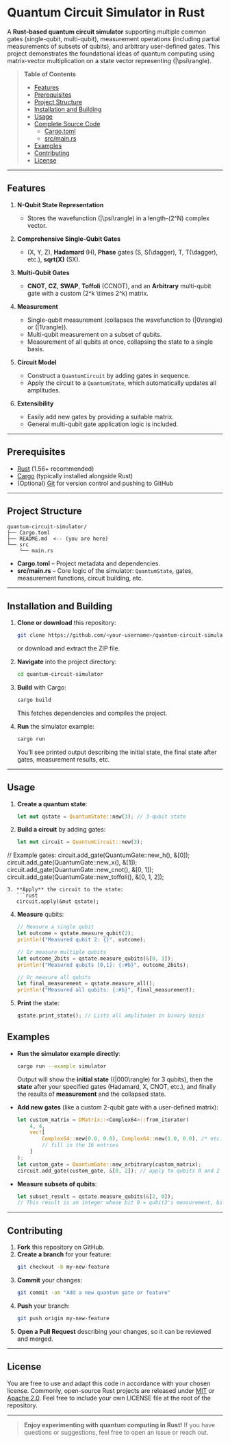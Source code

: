 # Quantum Circuit Simulator in Rust

A **Rust-based quantum circuit simulator** supporting multiple common gates (single-qubit, multi-qubit), measurement operations (including partial measurements of subsets of qubits), and arbitrary user-defined gates. This project demonstrates the foundational ideas of quantum computing using matrix-vector multiplication on a state vector representing \(|\psi\rangle\).

> **Table of Contents**  
> - [Features](#features)  
> - [Prerequisites](#prerequisites)  
> - [Project Structure](#project-structure)  
> - [Installation and Building](#installation-and-building)  
> - [Usage](#usage)  
> - [Complete Source Code](#complete-source-code)  
>   - [Cargo.toml](#cargotoml)  
>   - [src/main.rs](#srcmainrs)  
> - [Examples](#examples)  
> - [Contributing](#contributing)  
> - [License](#license)

---

## Features

1. **N-Qubit State Representation**  
   - Stores the wavefunction \(|\psi\rangle\) in a length-\(2^N\) complex vector.

2. **Comprehensive Single-Qubit Gates**  
   - \(X, Y, Z\), **Hadamard** (H), **Phase** gates (S, S\(\dagger\), T, T\(\dagger\), etc.), **sqrt(X)** (SX).

3. **Multi-Qubit Gates**  
   - **CNOT**, **CZ**, **SWAP**, **Toffoli** (CCNOT), and an **Arbitrary** multi-qubit gate with a custom \(2^k \times 2^k\) matrix.

4. **Measurement**  
   - Single-qubit measurement (collapses the wavefunction to \(|0\rangle\) or \(|1\rangle\)).  
   - Multi-qubit measurement on a subset of qubits.  
   - Measurement of all qubits at once, collapsing the state to a single basis.

5. **Circuit Model**  
   - Construct a `QuantumCircuit` by adding gates in sequence.  
   - Apply the circuit to a `QuantumState`, which automatically updates all amplitudes.

6. **Extensibility**  
   - Easily add new gates by providing a suitable matrix.  
   - General multi-qubit gate application logic is included.

---

## Prerequisites

- [Rust](https://www.rust-lang.org/) (1.56+ recommended)  
- [Cargo](https://doc.rust-lang.org/cargo/) (typically installed alongside Rust)  
- (Optional) [Git](https://git-scm.com/) for version control and pushing to GitHub  

---

## Project Structure

```
quantum-circuit-simulator/
├── Cargo.toml
├── README.md  <-- (you are here)
└── src
    └── main.rs
```

- **Cargo.toml** – Project metadata and dependencies.  
- **src/main.rs** – Core logic of the simulator: `QuantumState`, gates, measurement functions, circuit building, etc.  

---

## Installation and Building

1. **Clone or download** this repository:
   ```bash
   git clone https://github.com/<your-username>/quantum-circuit-simulator.git
   ```
   or download and extract the ZIP file.

2. **Navigate** into the project directory:
   ```bash
   cd quantum-circuit-simulator
   ```

3. **Build** with Cargo:
   ```bash
   cargo build
   ```
   This fetches dependencies and compiles the project.

4. **Run** the simulator example:
   ```bash
   cargo run
   ```
   You’ll see printed output describing the initial state, the final state after gates, measurement results, etc.

---

## Usage

1. **Create a quantum state**:
   ```rust
   let mut qstate = QuantumState::new(3); // 3-qubit state
   ```
2. **Build a circuit** by adding gates:
   ```rust
   let mut circuit = QuantumCircuit::new(3);

// Example gates:
circuit.add_gate(QuantumGate::new_h(), &[0]);
circuit.add_gate(QuantumGate::new_x(), &[1]);
circuit.add_gate(QuantumGate::new_cnot(), &[0, 1]);
circuit.add_gate(QuantumGate::new_toffoli(), &[0, 1, 2]);
```
3. **Apply** the circuit to the state:
   ```rust
   circuit.apply(&mut qstate);
   ```
4. **Measure** qubits:
   ```rust
   // Measure a single qubit
   let outcome = qstate.measure_qubit(2);
   println!("Measured qubit 2: {}", outcome);

   // Or measure multiple qubits
   let outcome_2bits = qstate.measure_qubits(&[0, 1]);
   println!("Measured qubits [0,1]: {:#b}", outcome_2bits);

   // Or measure all qubits
   let final_measurement = qstate.measure_all();
   println!("Measured all qubits: {:#b}", final_measurement);
   ```
5. **Print** the state:
   ```rust
   qstate.print_state(); // Lists all amplitudes in binary basis
   ```

## Examples

- **Run the simulator example directly**:

  ```bash
  cargo run --example simulator
  ```

  Output will show the **initial state** (\(|000\rangle\) for 3 qubits), then the **state** after your specified gates (Hadamard, X, CNOT, etc.), and finally the results of **measurement** and the collapsed state.

- **Add new gates** (like a custom 2-qubit gate with a user-defined matrix):

  ```rust
  let custom_matrix = DMatrix::<Complex64>::from_iterator(
      4, 4,
      vec![
          Complex64::new(0.0, 0.0), Complex64::new(1.0, 0.0), /* etc... */
          // fill in the 16 entries
      ]
  );
  let custom_gate = QuantumGate::new_arbitrary(custom_matrix);
  circuit.add_gate(custom_gate, &[0, 2]); // apply to qubits 0 and 2
  ```

- **Measure subsets of qubits**:

  ```rust
  let subset_result = qstate.measure_qubits(&[2, 0]);
  // This result is an integer whose bit 0 = qubit2's measurement, bit 1 = qubit0's measurement
  ```

---

## Contributing

1. **Fork** this repository on GitHub.  
2. **Create a branch** for your feature:  
   ```bash
   git checkout -b my-new-feature
   ```  
3. **Commit** your changes:  
   ```bash
   git commit -am "Add a new quantum gate or feature"
   ```  
4. **Push** your branch:  
   ```bash
   git push origin my-new-feature
   ```  
5. **Open a Pull Request** describing your changes, so it can be reviewed and merged.

---

## License

You are free to use and adapt this code in accordance with your chosen license. Commonly, open-source Rust projects are released under [MIT](https://opensource.org/licenses/MIT) or [Apache 2.0](https://www.apache.org/licenses/LICENSE-2.0). Feel free to include your own LICENSE file at the root of the repository.

---

> **Enjoy experimenting with quantum computing in Rust!** If you have questions or suggestions, feel free to open an issue or reach out.